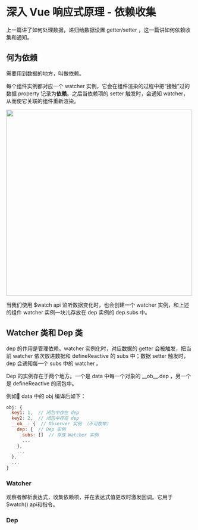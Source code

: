 # 深入 Vue 响应式原理 - 依赖收集

上一篇讲了如何处理数据，递归给数据设置 getter/setter ，这一篇讲如何依赖收集和通知。

## 何为依赖

需要用到数据的地方，叫做依赖。

每个组件实例都对应一个 watcher 实例，它会在组件渲染的过程中把“接触”过的数据 property 记录为**依赖**。之后当依赖项的 setter 触发时，会通知 watcher，从而使它关联的组件重新渲染。

<img style="width: 500px;" src="http://storage.icyc.cc/p/a20dea5ebee9a98b.png" />

当我们使用 $watch api 监听数据变化时，也会创建一个 watcher 实例，和上述的组件 watcher 实例一块儿存放在 dep 实例的 dep.subs 中。

## Watcher 类和 Dep 类

dep 的作用是管理依赖。watcher 实例化时，对应数据的 getter 会被触发，把当前 watcher 依次放进数据和 defineReactive 的 subs 中；数据 setter 触发时， dep 会通知每一个 subs 中的 watcher 。

Dep 的实例存在于两个地方。一个是 data 中每一个对象的 \_\_ob\_\_.dep ，另一个是 defineReactive 的闭包中。

例如 data 中的 obj 编译后如下：

```js
obj: {
  key1: 1,  // 闭包中存在 dep
  key2: 2,  // 闭包中存在 dep
  __ob__: {  // Observer 实例 （不可枚举）
    dep: {  // Dep 实例
      subs: []  // 存放 Watcher 实例
      ...
    },
    ...
  },
  ...
}
```

### Watcher

观察者解析表达式，收集依赖项，并在表达式值更改时激发回调。它用于 $watch() api和指令。

### Dep






